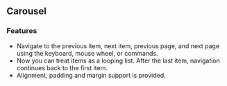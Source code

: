 ## Carousel

### Features

* Navigate to the previous item, next item, previous page, and next page using the keyboard, mouse wheel, or commands.	
* Now you can treat items as a looping list. After the last item, navigation continues back to the first item.	
* Alignment, padding and margin support is provided.